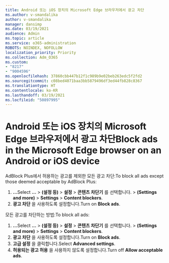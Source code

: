 ```yaml
---
title: Android 또는 iOS 장치의 Microsoft Edge 브라우저에서 광고 차단
ms.author: v-smandalika
author: v-smandalika
manager: dansimp
ms.date: 03/19/2021
audience: Admin
ms.topic: article
ms.service: o365-administration
ROBOTS: NOINDEX, NOFOLLOW
localization_priority: Priority
ms.collection: Adm_O365
ms.custom:
- "8217"
- "9004596"
ms.openlocfilehash: 37860cbb447b12f1c989b9e02beb263edc5f2fd2
ms.sourcegitcommit: c08bed4071baa3bb5879496df3ed44fb828c8367
ms.translationtype: HT
ms.contentlocale: ko-KR
ms.lasthandoff: 03/19/2021
ms.locfileid: "50897995"
---
```

# <a name="block-ads-in-the-microsoft-edge-browser-on-an-android-or-ios-device"></a><span data-ttu-id="299ed-102">Android 또는 iOS 장치의 Microsoft Edge 브라우저에서 광고 차단</span><span class="sxs-lookup"><span data-stu-id="299ed-102">Block ads in the Microsoft Edge browser on an Android or iOS device</span></span>

<span data-ttu-id="299ed-103">AdBlock Plus에서 허용하는 광고를 제외한 모든 광고 차단:</span><span class="sxs-lookup"><span data-stu-id="299ed-103">To block all ads except those deemed acceptable by AdBlock Plus:</span></span>
1. <span data-ttu-id="299ed-104">**…**</span><span class="sxs-lookup"><span data-stu-id="299ed-104">Select **…**</span></span><span data-ttu-id="299ed-105"> > **(설정 등)** > **설정** > **콘텐츠 차단기** 를 선택합니다.</span><span class="sxs-lookup"><span data-stu-id="299ed-105"> > **(Settings and more)** > **Settings** > **Content blockers**.</span></span>
2. <span data-ttu-id="299ed-106">**광고 차단** 을 사용하도록 설정합니다.</span><span class="sxs-lookup"><span data-stu-id="299ed-106">Turn on **Block ads**.</span></span>

<span data-ttu-id="299ed-107">모든 광고를 차단하는 방법:</span><span class="sxs-lookup"><span data-stu-id="299ed-107">To block all ads:</span></span>
1. <span data-ttu-id="299ed-108">**…**</span><span class="sxs-lookup"><span data-stu-id="299ed-108">Select **…**</span></span><span data-ttu-id="299ed-109"> > **(설정 등)** > **설정** > **콘텐츠 차단기** 를 선택합니다.</span><span class="sxs-lookup"><span data-stu-id="299ed-109"> > **(Settings and more)** > **Settings** > **Content blockers**.</span></span>
2. <span data-ttu-id="299ed-110">**광고 차단** 을 사용하도록 설정합니다.</span><span class="sxs-lookup"><span data-stu-id="299ed-110">Turn on **Block ads**.</span></span>
3. <span data-ttu-id="299ed-111">**고급 설정** 을 클릭합니다.</span><span class="sxs-lookup"><span data-stu-id="299ed-111">Select **Advanced settings**.</span></span>
4. <span data-ttu-id="299ed-112">**허용되는 광고 허용** 을 사용하지 않도록 설정합니다.</span><span class="sxs-lookup"><span data-stu-id="299ed-112">Turn off **Allow acceptable ads**.</span></span>